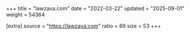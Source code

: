 +++
title = "lawzava.com"
date = "2022-03-22"
updated = "2025-09-01"
weight = 54364

[extra]
source = "https://lawzava.com"
ratio = 89
size = 53
+++
